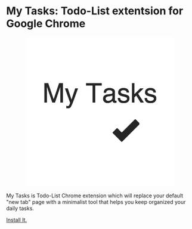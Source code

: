 # My Tasks: Todo-List extentsion for Google Chrome

<p style="text-align: center">
  <img src="src/logo-big.png" alt="My Tasks" title="My Tasks">
</p>

My Tasks is Todo-List Chrome extension which will replace your default "new tab" page with a minimalist tool that helps you keep organized your daily tasks.

[Install It.](https://chrome.google.com/webstore/detail/inhhamgcakfdohnnppfnehdbjomiglbp/publish-accepted?hl=es)
